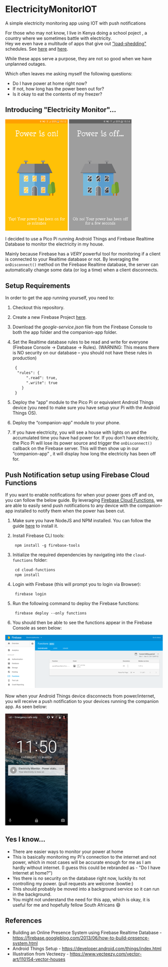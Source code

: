 # ElectricityMonitorIOT
A simple electricity monitoring app using IOT  with push notifications

For those who may not know, I live in Kenya doing a school poject , a country where we sometimes battle with electricity.  
Hey we even have a multitude of apps that give out ["load-shedding"](http://loadshedding.eskom.co.za/loadshedding/description) schedules. See [here](https://play.google.com/store/apps/details?id=com.ashwhale.sepush.eskom&hl=en) and [here](https://play.google.com/store/apps/details?id=com.news24.loadshedding&hl=en). 

While these apps serve a purpose, they are not so good when we have unplanned outages. 

Which often leaves me asking myself the following questions:

- Do I have power at home right now?
- If not, how long has the power been out for?
- Is it okay to eat the contents of my freezer? 

## Introducing "Electricity Monitor"... ##

<img src="art/power_on.png" alt="phone image" width="200px" />
<img src="art/power_off.png" alt="phone image" width="200px" />

I decided to use a Pico Pi running Android Things and Firebase Realtime Database to monitor the electricity in my house. 

Mainly because Firebase has a *VERY* powerful tool for monitoring if a client is connected to your Realtime database or not. By leveraging the `onDisconnect()` method on the Firebase Realtime database, the server can automatically change some data (or log a time) when a client disconnects.  

## Setup Requirements

In order to get the app running yourself, you need to:

1. Checkout this repository.
2. Create a new Firebase Project [here](https://firebase.google.com).
3. Download the *google-service.json* file from the Firebase Console to both the app folder and the companion-app folder.
4. Set the Realtime database rules to be read and write for everyone (Firebase Console -> Database -> Rules). (WARNING: This means there is NO security on our database – you should not have these rules in production)

	    {
	     "rules": {
	         ".read": true,
	         ".write": true
	       }
	    }

5. Deploy the “app” module to the Pico Pi or equivalent Android Things device (you need to make sure you have setup your Pi with the Android Things OS).
6. Deploy the “companion-app” module to your phone.
7. If you have electricity, you will see a house with lights on and the accumulated time you have had power for. If you don’t have electricity, the Pico Pi will lose its power source and trigger the `onDisconnect()`  callback on the Firebase server. This will then show up in our “companion-app” , it will display how long the electricity has been off for.


## Push Notification setup using Firebase Cloud Functions
If you want to enable notifications for when your power goes off and on, you can follow the below guide. 
By leveraging [Firebase Cloud Functions](https://firebase.google.com/docs/functions/get-started), we are able to easily send push notifications to any device with the companion-app installed 
to notify them when the power has been cut. 

1. Make sure you have NodeJS and NPM installed. You can follow the guide [here](https://nodejs.org/) to install it.
2. Install Firebase CLI tools:

	    npm install -g firebase-tools

3. Initialize the required dependencies by navigating into the `cloud-functions` folder: 

    	cd cloud-functions
    	npm install 

4. Login with Firebase (this will prompt you to login via Browser):

	    firebase login

5. Run the following command to deploy the Firebase functions:

	    firebase deploy --only functions

6. You should then be able to see the functions appear in the Firebase Console as seen below:

<img src="art/firebase_functions.png" alt="firebase console"  />

Now when your Android Things device disconnects from power/internet, you will receive a push notification to your devices running the companion app. As seen below:

<img src="art/push_notification.png" alt="push notification image" width="200px" />

## Yes I know...
- There are easier ways to monitor your power at home
- This is basically monitoring my Pi's connection to the internet and not power, which in most cases will be accurate enough for me as I am hardly without internet. (I guess this could be rebranded as - "Do I have Internet at home?") 
- Yes there is *no* security on the database right now, luckily its not controlling my power. (pull requests are welcome :bowtie:) 
- This should probably be moved into a background service so it can run in the background. 
- You might not understand the need for this app, which is okay, it is useful for me and hopefully fellow South Africans :smile:

## References

- Building an Online Presence System using Firebase Realtime Database - https://firebase.googleblog.com/2013/06/how-to-build-presence-system.html
- Android Things Setup - https://developer.android.com/things/index.html
- Illustration from Vecteezy - https://www.vecteezy.com/vector-art/110154-vector-houses
